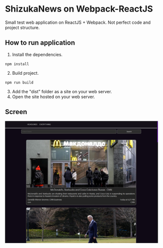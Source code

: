 # ShizukaNews on Webpack-ReactJS
Small test web application on ReactJS + Webpack. Not perfect code and project structure.  
## How to run application
1. Install the dependencies. 
```
npm install
```
2. Build project.
```
npm run build
```
3. Add the "dist" folder as a site on your web server.
4. Open the site hosted on your web server.

## Screen
![ShizukaNews](screens/ShizukaNews.png)